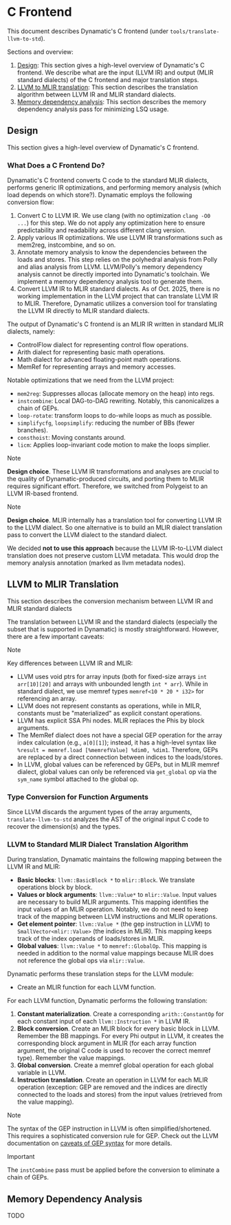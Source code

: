 # C Frontend

This document describes Dynamatic's C frontend (under `tools/translate-llvm-to-std`).

Sections and overview:

1. [Design](#design): This section gives a high-level overview of Dynamatic's C frontend. We describe what are the input (LLVM IR) and output (MLIR standard dialects) of the C frontend and major translation steps.
2. [LLVM to MLIR translation](#llvm-to-mlir-translation): This section describes the translation algorithm between LLVM IR and MLIR standard dialects.
3. [Memory dependency analysis](#memory-dependency-analysis): This section describes the memory dependency analysis pass for minimizing LSQ usage.

## Design 

This section gives a high-level overview of Dynamatic's C frontend.

### What Does a C Frontend Do?

Dynamatic's C frontend converts C code to the standard MLIR dialects, performs generic IR optimizations, and performing memory analysis (which load depends on which store?). Dynamatic employs the following conversion flow:
1. Convert C to LLVM IR. We use clang (with no optimization `clang -O0 ...`) for this step. We do not apply any optimization here to ensure predictability and readability across different clang version.
2. Apply various IR optimizations. We use LLVM IR transformations such as mem2reg, instcombine, and so on. 
3. Annotate memory analysis to know the dependencies between the loads and stores. This step relies on the polyhedral analysis from Polly and alias analysis from LLVM. LLVM/Polly's memory dependency analysis cannot be directly imported into Dynamatic's toolchain. We implement a memory dependency analysis tool to generate them.
4. Convert LLVM IR to MLIR standard dialects. As of Oct. 2025, there is no working implementation in the LLVM project that can translate LLVM IR to MLIR. Therefore, Dynamatic utilizes a conversion tool for translating the LLVM IR directly to MLIR standard dialects.

The output of Dynamatic's C frontend is an MLIR IR written in standard MLIR dialects, namely:
- ControlFlow dialect for representing control flow operations.
- Arith dialect for representing basic math operations.
- Math dialect for advanced floating-point math operations.
- MemRef for representing arrays and memory accesses.

Notable optimizations that we need from the LLVM project:
- `mem2reg`: Suppresses allocas (allocate memory on the heap) into regs.
- `instcombine`: Local DAG-to-DAG rewriting. Notably, this canonicalizes a chain of GEPs.
- `loop-rotate`: transform loops to do-while loops as much as possible.
- `simplifycfg`, `loopsimplify`: reducing the number of BBs (fewer branches).
- `consthoist`: Moving constants around.
- `licm`: Applies loop-invariant code motion to make the loops simplier.

> [!NOTE]
> **Design choice**. These LLVM IR transformations and analyses are crucial to the quality of Dynamatic-produced circuits, and porting them to MLIR requires significant effort. Therefore, we switched from Polygeist to an LLVM IR-based frontend.

> [!NOTE]
> **Design choice**. MLIR internally has a translation tool for converting LLVM IR to the LLVM dialect. So one alternative is to build an MLIR dialect translation pass to convert the LLVM dialect to the standard dialect.
> 
> We decided **not to use this approach** because the LLVM IR-to-LLVM dialect translation does not preserve custom LLVM metadata. This would drop the memory analysis annotation (marked as llvm metadata nodes).

## LLVM to MLIR Translation

This section describes the conversion mechanism between LLVM IR and MLIR standard dialects

The translation between LLVM IR and the standard dialects (especially the subset that is supported in Dynamatic) is mostly straightforward. However, there are a few important caveats:

> [!NOTE]
> Key differences between LLVM IR and MLIR:
> - LLVM uses void ptrs for array inputs (both for fixed-size arrays `int arr[10][20]` and arrays with unbounded length `int * arr`). While in standard dialect, we use memref types `memref<10 * 20 * i32>` for referencing an array.
> - LLVM does not represent constants as operations, while in MILR, constants must be "materialized" as explicit constant operations.
> - LLVM has explicit SSA Phi nodes. MLIR replaces the Phis by block arguments.
> - The MemRef dialect does not have a special GEP operation for the array index calculation (e.g., `a[0][1]`); instead, it has a high-level syntax like `%result = memref.load [%memrefValue] %dim0, %dim1`. Therefore, GEPs are replaced by a direct connection between indices to the loads/stores. 
> - In LLVM, global values can be referenced by GEPs, but in MLIR memref dialect, global values can only be referenced via `get_global` op via the `sym_name` symbol attached to the global op.

### Type Conversion for Function Arguments

Since LLVM discards the argument types of the array arguments, `translate-llvm-to-std` analyzes the AST of the original input C code to recover the dimension(s) and the types.

### LLVM to Standard MLIR Dialect Translation Algorithm

During translation, Dynamatic maintains the following mapping between the LLVM
IR and MLIR:
- **Basic blocks**: `llvm::BasicBlock *` to `mlir::Block`. We translate operations block by block. 
- **Values or block arguments**: `llvm::Value*` to `mlir::Value`. Input values are necessary to build MLIR arguments. This mapping identifies the input values of an MLIR operation. Notably, we do not need to keep track of the mapping between LLVM instructions and MLIR operations.
- **Get element pointer**: `llvm::Value *` (the gep instruction in LLVM) to `SmallVector<mlir::Value>` (the indices in MLIR). This mapping keeps track of the index operands of loads/stores in MLIR.
- **Global values**: `llvm::Value *` to `memref::GlobalOp`. This mapping is needed in addition to the normal value mappings because MLIR does not reference the global ops via `mlir::Value`.

Dynamatic performs these translation steps for the LLVM module:

- Create an MLIR function for each LLVM function.

For each LLVM function, Dynamatic performs the following translation:

1. **Constant materialization**. Create a corresponding `arith::ConstantOp` for each constant input of each `llvm::Instruction *` in LLVM IR.
2. **Block conversion**. Create an MLIR block for every basic block in LLVM. Remember the BB mappings. For every Phi output in LLVM, it creates the corresponding block argument in MLIR (for each array function argument, the original C code is used to recover the correct memref type). Remember the value mappings.
3. **Global conversion**. Create a memref global operation for each global variable in LLVM.
4. **Instruction translation**. Create an operation in LLVM for each MLIR operation (exception: GEP are removed and the indices are directly connected to the loads and stores) from the input values (retrieved from the value mapping).

> [!NOTE]
> The syntax of the GEP instruction in LLVM is often simplified/shortened. This requires a sophisticated conversion rule for GEP. Check out the LLVM documentation on [caveats of GEP syntax](https://llvm.org/docs/GetElementPtr.html) for more details.

> [!IMPORTANT]
> The `instCombine` pass must be applied before the conversion to eliminate a
> chain of GEPs.

## Memory Dependency Analysis

TODO
